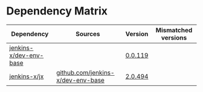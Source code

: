 # Dependency Matrix

Dependency | Sources | Version | Mismatched versions
---------- | ------- | ------- | -------------------
[jenkins-x/dev-env-base](https://github.com/jenkins-x/dev-env-base) |  | [0.0.119](https://github.com/jenkins-x/dev-env-base/releases/tag/v0.0.119) | 
[jenkins-x/jx](https://github.com/jenkins-x/jx) | [github.com/jenkins-x/dev-env-base](https://github.com/jenkins-x/dev-env-base) | [2.0.494](https://github.com/jenkins-x/jx/releases/tag/v2.0.494) | 
